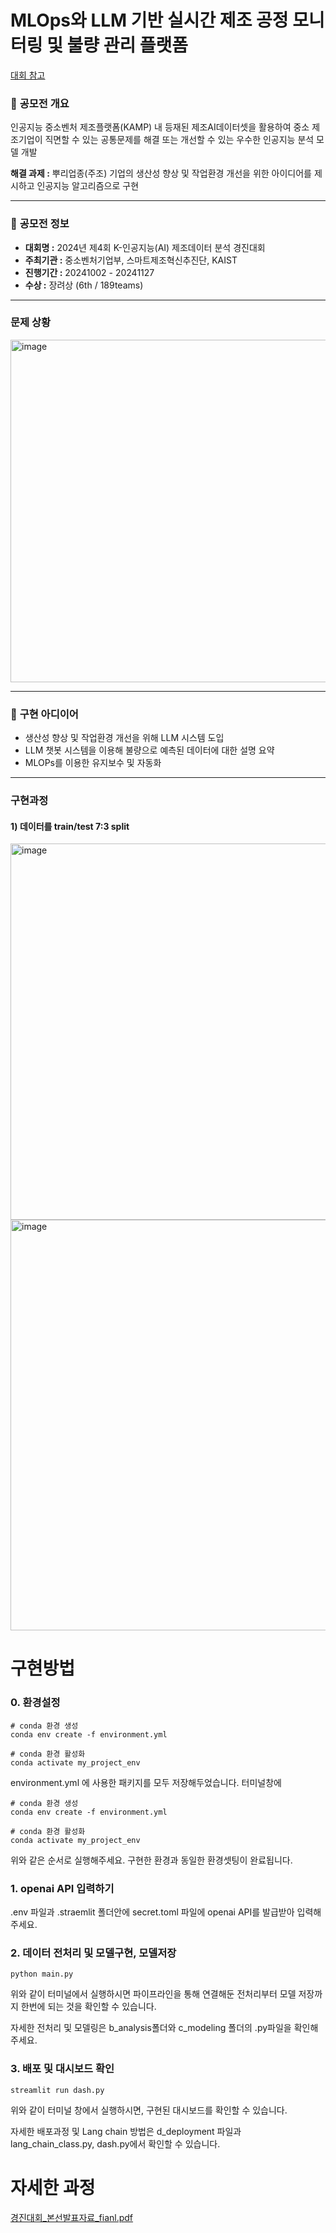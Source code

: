 # MLOps와 LLM 기반 실시간 제조 공정 모니터링 및 불량 관리 플랫폼
[대회 참고](https://www.kamp-ai.kr/contestNoticeDetail?CPT_NOTICE_SEQ=16)

### 📌 **공모전 개요**

인공지능 중소벤처 제조플랫폼(KAMP) 내 등재된 제조AI데이터셋을 활용하여 중소 제조기업이 직면할 수 있는 공통문제를 해결 또는 개선할 수 있는 우수한 인공지능 분석 모델 개발 

**해결 과제 :** 뿌리업종(주조) 기업의 생산성 향상 및 작업환경 개선을 위한 아이디어를 제시하고 인공지능 알고리즘으로 구현

 

---
### 📣 **공모전 정보**
- **대회명 :** 2024년 제4회 K-인공지능(AI) 제조데이터 분석 경진대회
- **주최기관 :** 중소벤처기업부, 스마트제조혁신추진단, KAIST
- **진행기간 :** 20241002 - 20241127
- **수상 :** 장려상 (6th / 189teams)

---
### **문제 상황**
<img width="548" alt="image" src="https://github.com/user-attachments/assets/dd428f55-e661-41b8-bce3-1c6274d57c75" />


---
### 🧠 **구현 아디이어**
- 생산성 향상 및 작업환경 개선을 위해 LLM 시스템 도입
- LLM 챗봇 시스템을 이용해 불량으로 예측된 데이터에 대한 설명 요약
- MLOPs를 이용한 유지보수 및 자동화

---
### 구현과정

#### 1) 데이터를 train/test 7:3 split

<img width="602" alt="image" src="https://github.com/user-attachments/assets/93193fe0-0a18-4368-9e04-c0e3b6a13f18" />



<img width="657" alt="image" src="https://github.com/user-attachments/assets/531c53ac-fc3b-4119-a018-b8d79c1fbd39" />



 
# 구현방법
### 0. 환경설정
```{python}
# conda 환경 생성
conda env create -f environment.yml

# conda 환경 활성화
conda activate my_project_env
```
environment.yml 에 사용한 패키지를 모두 저장해두었습니다.
터미널창에 
```{bash}
# conda 환경 생성
conda env create -f environment.yml
```

```{bash}
# conda 환경 활성화
conda activate my_project_env
```

위와 같은 순서로 실행해주세요.
구현한 환경과 동일한 환경셋팅이 완료됩니다.

### 1. openai API 입력하기
.env 파일과 .straemlit 폴더안에 secret.toml 파일에 openai API를 발급받아 입력해주세요.


### 2. 데이터 전처리 및 모델구현, 모델저장
```{bash}
python main.py
```
위와 같이 터미널에서 실행하시면 파이프라인을 통해 연결해둔 전처리부터 모델 저장까지 한번에 되는 것을 확인할 수 있습니다.

자세한 전처리 및 모델링은 b_analysis폴더와 c_modeling 폴더의 .py파일을 확인해주세요.

### 3. 배포 및 대시보드 확인
```{bash}
streamlit run dash.py
```
위와 같이 터미널 창에서 실행하시면, 구현된 대시보드를 확인할 수 있습니다.

자세한 배포과정 및 Lang chain 방법은 d_deployment 파일과 lang_chain_class.py, dash.py에서 확인할 수 있습니다.

# 자세한 과정
[경진대회_본선발표자료_fianl.pdf](https://github.com/user-attachments/files/17793440/_._fianl.pdf)





